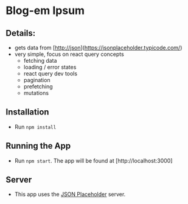 # Blog-em Ipsum

## Details:

- gets data from [[http://json](https://jsonplaceholder.typicode.com/)](https://jsonplaceholder.typicode.com/)
- very simple, focus on react query concepts
  - fetching data
  - loading / error states
  - react query dev tools
  - pagination
  - prefetching
  - mutations

## Installation

- Run `npm install`

## Running the App

- Run `npm start`. The app will be found at [http://localhost:3000]

## Server

- This app uses the [JSON Placeholder](https://jsonplaceholder.typicode.com/) server.
